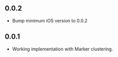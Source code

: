 ## 0.0.2

* Bump minimum iOS version to 0.0.2

## 0.0.1

* Working implementation with Marker clustering.
